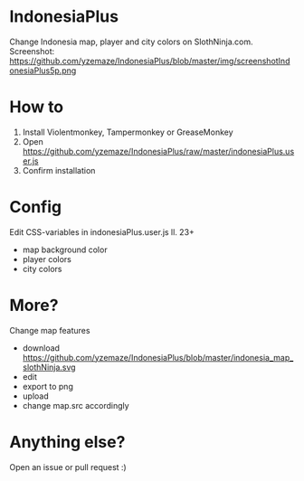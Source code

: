 # IndonesiaPlus
Change Indonesia map, player and city colors on SlothNinja.com. Screenshot: https://github.com/yzemaze/IndonesiaPlus/blob/master/img/screenshotIndonesiaPlus5p.png

# How to
1. Install Violentmonkey, Tampermonkey or GreaseMonkey
2. Open https://github.com/yzemaze/IndonesiaPlus/raw/master/indonesiaPlus.user.js
3. Confirm installation

# Config
Edit CSS-variables in indonesiaPlus.user.js ll. 23+
- map background color
- player colors
- city colors

# More?
Change map features
- download https://github.com/yzemaze/IndonesiaPlus/blob/master/indonesia_map_slothNinja.svg
- edit
- export to png
- upload
- change map.src accordingly

# Anything else?
Open an issue or pull request :)
